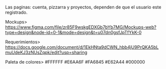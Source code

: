 Las paginas: cuenta, pizzarra y proyectos, dependen de que el usuario este registrado. 












Mockups>
https://www.figma.com/file/zr85F9wskgEDXGb7bYb7MG/Mockups-web?type=design&node-id=0-1&mode=design&t=u07dn0gsfJpTfYkK-0

Requerimientos>
https://docs.google.com/document/d/1EkHNta9dCWN_hbb4jU9PrQKA5bLmuUdeKJ3zNUsZqpk/edit?usp=sharing

Paleta de colores>
#FFFFFF
#E6AA6F
#FA6845
#E62A44
#000000

